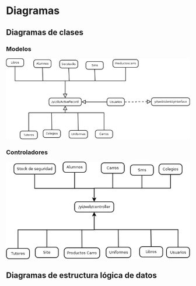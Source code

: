# Diagramas

## Diagramas de clases

### Modelos
![Image of Models](images/modelos.png)

### Controladores
![Image of Controlers](images/controladores.png)

## Diagramas de estructura lógica de datos


